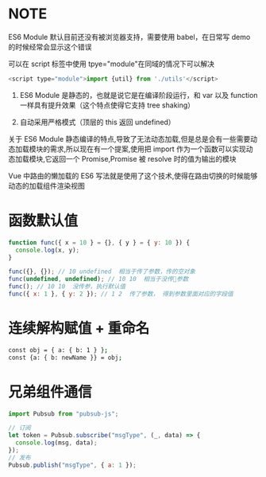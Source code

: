 # NOTE

ES6 Module 默认目前还没有被浏览器支持，需要使用 babel，在日常写 demo 的时候经常会显示这个错误

可以在 script 标签中使用 tpye="module"在同域的情况下可以解决

```js
<script type="module">import {util} from './utils'</script>
```

1. ES6 Module 是静态的，也就是说它是在编译阶段运行，和 var 以及 function 一样具有提升效果（这个特点使得它支持 tree shaking）

2. 自动采用严格模式（顶层的 this 返回 undefined）

关于 ES6 Module 静态编译的特点,导致了无法动态加载,但是总是会有一些需要动态加载模块的需求,所以现在有一个提案,使用把 import 作为一个函数可以实现动态加载模块,它返回一个 Promise,Promise 被 resolve 时的值为输出的模块

Vue 中路由的懒加载的 ES6 写法就是使用了这个技术,使得在路由切换的时候能够动态的加载组件渲染视图

# 函数默认值

```js
function func({ x = 10 } = {}, { y } = { y: 10 }) {
  console.log(x, y);
}

func({}, {}); // 10 undefined  相当于传了参数，传的空对象
func(undefined, undefined); // 10 10  相当于没传参数
func(); // 10 10  没传参，执行默认值
func({ x: 1 }, { y: 2 }); // 1 2  传了参数， 得到参数里面对应的字段值
```

# 连续解构赋值 + 重命名

```bash
const obj = { a: { b: 1 } };
const {a: { b: newName }} = obj;
```

# 兄弟组件通信

```js
import Pubsub from "pubsub-js";

// 订阅
let token = Pubsub.subscribe("msgType", (_, data) => {
  console.log(msg, data);
});
// 发布
Pubsub.publish("msgType", { a: 1 });
```
